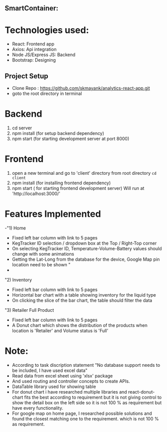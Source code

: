 ## SmartContainer:

# Technologies used:
-  React: Frontend app
-  Axios: Api integration
-  Node JS/Express JS: Backend
-  Bootstrap: Designing


## Project Setup
- Clone Repo : https://github.com/skmayank/analytics-react-app.git
- goto the root directory in terminal

# Backend 
1. cd server
2. npm install (for setup backend dependency)
3. npm start (for starting development server at port 8000)


# Frontend
1. open a new terminal and go to 'client' directory from root directory `cd client`
2. npm install (for installing frontend dependency)
3. npm start ( for starting frontend development server)
   Will run at 'http://localhost:3000/'

# Features Implemented
  -"1) Home
* Fixed left bar column with link to 5 pages
* KegTracker ID selection / dropdown box at the Top / Right-Top corner 
* On selecting KegTracker ID, Temperature-Volume-Battery values should change with some animations
* Getting the Lat-Long from the database for the device, Google Map pin location need to be shown "
* 

"2) Inventory
* Fixed left bar column with link to 5 pages
* Horizontal bar chart with a table showing inventory for the liquid type
* On clicking the slice of the bar chart, the table should filter the data

"3) Retailer Full Product
* Fixed left bar column with link to 5 pages
* A Donut chart which shows the distribution of the products when location is 'Retailer' and Volume status is 'Full'

# Note: 
- According to task discription statement "No database support needs to be included, I have used excel data"
- Read data from excel sheet using 'xlsx' package
- And used routing and controller concepts to create APIs.
- DataTable library used for showing table
- For donut chart i have researched multiple libraries and react-donut-chart fits the best according to requirement but it  is not giving control to show the detail box on the left side so it is not 100 % as requirement but have every functionality.
- For google map on home page, I researched possible solutions and found the closest matching one to the requirement.
 which is not 100 %  as requirement.


